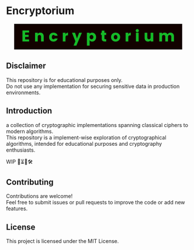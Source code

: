 # Encryptorium
<p align="center">
  <img src="img/Encryptorium.png"/>
</p>

## Disclaimer
This repository is for educational purposes only.\
Do not use any implementation for securing sensitive data in production environments.

## Introduction
a collection of cryptographic implementations spanning classical ciphers to modern algorithms.\
This repository is a implement-wise exploration of cryptographical algorithms, intended for educational purposes and cryptography enthusiasts.

WIP 🚧⏳🔄🛠️ 

## Contributing

Contributions are welcome!\
Feel free to submit issues or pull requests to improve the code or add new features.

## License

This project is licensed under the MIT License.

